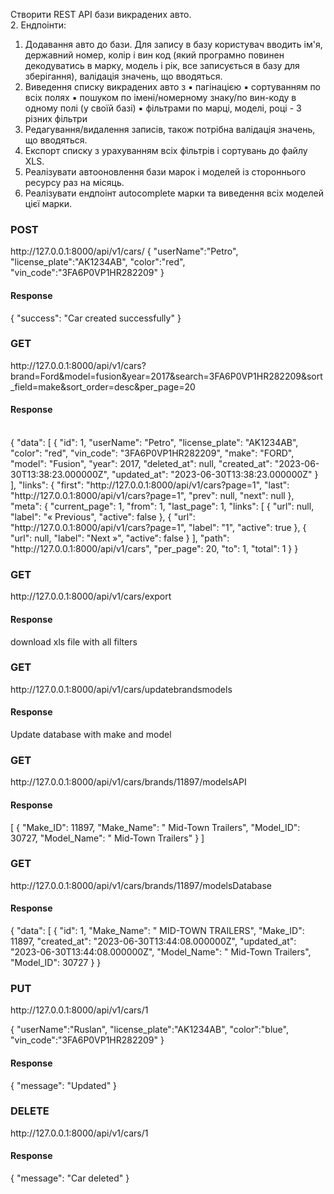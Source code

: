 Створити REST АРІ  бази викрадених авто.</br>
2. Ендпоінти:</br>
1. Додавання авто до бази. Для запису в базу користувач вводить ім'я, державний
номер, колір і вин код (який програмно повинен декодуватись в марку, модель і
рік, все записується в базу для зберігання), валідація значень, що вводяться.
2. Виведення списку викрадених авто з
▪ пагінацією
▪ сортуванням по всіх полях
▪ пошуком по імені/номерному знаку/по вин-коду в одному полі (у своїй базі)
▪ фільтрами по марці, моделі, році - 3 різних фільтри
3. Редагування/видалення записів, також потрібна валідація значень, що
вводяться.
4. Експорт списку з урахуванням всіх фільтрів і сортувань до файлу XLS.
5. Реалізувати автооновлення бази марок і моделей із стороннього ресурсу раз на
місяць.
6. Реалізувати ендпоінт autocomplete марки та виведення всіх моделей цієї марки.

<h3>POST</h3>
http://127.0.0.1:8000/api/v1/cars/
{
    "userName":"Petro",
    "license_plate":"AK1234AB",
    "color":"red",
    "vin_code":"3FA6P0VP1HR282209"
}
<h4>Response</h4>
{
    "success": "Car created successfully"
}
<h3>GET</h3>
http://127.0.0.1:8000/api/v1/cars?brand=Ford&model=fusion&year=2017&search=3FA6P0VP1HR282209&sort_field=make&sort_order=desc&per_page=20</br>
<h4>Response</h4></br>
{
    "data": [
        {
            "id": 1,
            "userName": "Petro",
            "license_plate": "AK1234AB",
            "color": "red",
            "vin_code": "3FA6P0VP1HR282209",
            "make": "FORD",
            "model": "Fusion",
            "year": 2017,
            "deleted_at": null,
            "created_at": "2023-06-30T13:38:23.000000Z",
            "updated_at": "2023-06-30T13:38:23.000000Z"
        }
    ],
    "links": {
        "first": "http://127.0.0.1:8000/api/v1/cars?page=1",
        "last": "http://127.0.0.1:8000/api/v1/cars?page=1",
        "prev": null,
        "next": null
    },
    "meta": {
        "current_page": 1,
        "from": 1,
        "last_page": 1,
        "links": [
            {
                "url": null,
                "label": "&laquo; Previous",
                "active": false
            },
            {
                "url": "http://127.0.0.1:8000/api/v1/cars?page=1",
                "label": "1",
                "active": true
            },
            {
                "url": null,
                "label": "Next &raquo;",
                "active": false
            }
        ],
        "path": "http://127.0.0.1:8000/api/v1/cars",
        "per_page": 20,
        "to": 1,
        "total": 1
    }
}

<h3>GET</h3>
http://127.0.0.1:8000/api/v1/cars/export</br>
<h4>Response</h4>
download xls file with all filters

<h3>GET</h3>
http://127.0.0.1:8000/api/v1/cars/updatebrandsmodels</br>
<h4>Response</h4>
Update database with make and model

<h3>GET</h3>
http://127.0.0.1:8000/api/v1/cars/brands/11897/modelsAPI</br>
<h4>Response</h4>
[
    {
        "Make_ID": 11897,
        "Make_Name": " Mid-Town Trailers",
        "Model_ID": 30727,
        "Model_Name": " Mid-Town Trailers"
    }
]

<h3>GET</h3>
http://127.0.0.1:8000/api/v1/cars/brands/11897/modelsDatabase</br>
<h4>Response</h4>
{
    "data": [
        {
            "id": 1,
            "Make_Name": " MID-TOWN TRAILERS",
            "Make_ID": 11897,
            "created_at": "2023-06-30T13:44:08.000000Z",
            "updated_at": "2023-06-30T13:44:08.000000Z",
            "Model_Name": " Mid-Town Trailers",
            "Model_ID": 30727
        }
}


<h3>PUT</h3>
http://127.0.0.1:8000/api/v1/cars/1</br>

{
    "userName":"Ruslan",
    "license_plate":"AK1234AB",
    "color":"blue",
    "vin_code":"3FA6P0VP1HR282209"
}
<h4>Response</h4>
{
    "message": "Updated"
}

<h3>DELETE</h3>
http://127.0.0.1:8000/api/v1/cars/1</br>
<h4>Response</h4>
{
    "message": "Car deleted"
}
